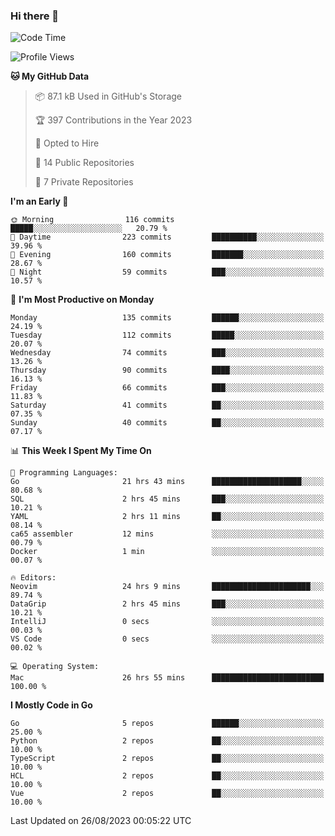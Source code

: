 ### Hi there 👋
<!--![visitors](https://visitor-badge.glitch.me/badge?page_id=d0zingcat)-->
<!--
**d0zingcat/d0zingcat** is a ✨ _special_ ✨ repository because its `README.md` (this file) appears on your GitHub profile.

Here are some ideas to get you started:

- 🔭 I’m currently working on ...
- 🌱 I’m currently learning ...
- 👯 I’m looking to collaborate on ...
- 🤔 I’m looking for help with ...
- 💬 Ask me about ...
- 📫 How to reach me: ...
- 😄 Pronouns: ...
- ⚡ Fun fact: ...
-->
<!--START_SECTION:waka-->
![Code Time](http://img.shields.io/badge/Code%20Time-2%2C973%20hrs%2010%20mins-blue)

![Profile Views](http://img.shields.io/badge/Profile%20Views-0-blue)

**🐱 My GitHub Data** 

> 📦 87.1 kB Used in GitHub's Storage 
 > 
> 🏆 397 Contributions in the Year 2023
 > 
> 💼 Opted to Hire
 > 
> 📜 14 Public Repositories 
 > 
> 🔑 7 Private Repositories 
 > 
**I'm an Early 🐤** 

```text
🌞 Morning                116 commits         █████░░░░░░░░░░░░░░░░░░░░   20.79 % 
🌆 Daytime                223 commits         ██████████░░░░░░░░░░░░░░░   39.96 % 
🌃 Evening                160 commits         ███████░░░░░░░░░░░░░░░░░░   28.67 % 
🌙 Night                  59 commits          ███░░░░░░░░░░░░░░░░░░░░░░   10.57 % 
```
📅 **I'm Most Productive on Monday** 

```text
Monday                   135 commits         ██████░░░░░░░░░░░░░░░░░░░   24.19 % 
Tuesday                  112 commits         █████░░░░░░░░░░░░░░░░░░░░   20.07 % 
Wednesday                74 commits          ███░░░░░░░░░░░░░░░░░░░░░░   13.26 % 
Thursday                 90 commits          ████░░░░░░░░░░░░░░░░░░░░░   16.13 % 
Friday                   66 commits          ███░░░░░░░░░░░░░░░░░░░░░░   11.83 % 
Saturday                 41 commits          ██░░░░░░░░░░░░░░░░░░░░░░░   07.35 % 
Sunday                   40 commits          ██░░░░░░░░░░░░░░░░░░░░░░░   07.17 % 
```


📊 **This Week I Spent My Time On** 

```text
💬 Programming Languages: 
Go                       21 hrs 43 mins      ████████████████████░░░░░   80.68 % 
SQL                      2 hrs 45 mins       ███░░░░░░░░░░░░░░░░░░░░░░   10.21 % 
YAML                     2 hrs 11 mins       ██░░░░░░░░░░░░░░░░░░░░░░░   08.14 % 
ca65 assembler           12 mins             ░░░░░░░░░░░░░░░░░░░░░░░░░   00.79 % 
Docker                   1 min               ░░░░░░░░░░░░░░░░░░░░░░░░░   00.07 % 

🔥 Editors: 
Neovim                   24 hrs 9 mins       ██████████████████████░░░   89.74 % 
DataGrip                 2 hrs 45 mins       ███░░░░░░░░░░░░░░░░░░░░░░   10.21 % 
IntelliJ                 0 secs              ░░░░░░░░░░░░░░░░░░░░░░░░░   00.03 % 
VS Code                  0 secs              ░░░░░░░░░░░░░░░░░░░░░░░░░   00.02 % 

💻 Operating System: 
Mac                      26 hrs 55 mins      █████████████████████████   100.00 % 
```

**I Mostly Code in Go** 

```text
Go                       5 repos             ██████░░░░░░░░░░░░░░░░░░░   25.00 % 
Python                   2 repos             ██░░░░░░░░░░░░░░░░░░░░░░░   10.00 % 
TypeScript               2 repos             ██░░░░░░░░░░░░░░░░░░░░░░░   10.00 % 
HCL                      2 repos             ██░░░░░░░░░░░░░░░░░░░░░░░   10.00 % 
Vue                      2 repos             ██░░░░░░░░░░░░░░░░░░░░░░░   10.00 % 
```




 Last Updated on 26/08/2023 00:05:22 UTC
<!--END_SECTION:waka-->

